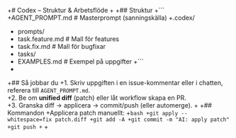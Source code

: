 +# Codex – Struktur & Arbetsflöde
+
+## Struktur
+```
+AGENT_PROMPT.md                 # Masterprompt (sanningskälla)
+.codex/
+  prompts/
+    task.feature.md             # Mall för features
+    task.fix.md                 # Mall för bugfixar
+  tasks/
+    EXAMPLES.md                 # Exempel på uppgifter
+```
+
+## Så jobbar du
+1. Skriv uppgiften i en issue-kommentar eller i chatten, referera till `AGENT_PROMPT.md`.  
+2. Be om **unified diff** (patch) eller låt workflow skapa en PR.  
+3. Granska diff → applicera → commit/push (eller automerge).
+
+## Kommandon
+Applicera patch manuellt:
+```bash
+git apply --whitespace=fix patch.diff
+git add -A
+git commit -m "AI: apply patch"
+git push
+```
+

